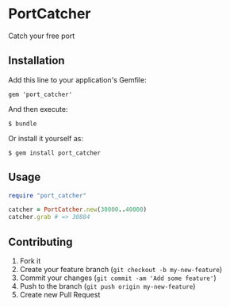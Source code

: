 # PortCatcher

Catch your free port

## Installation

Add this line to your application's Gemfile:

    gem 'port_catcher'

And then execute:

    $ bundle

Or install it yourself as:

    $ gem install port_catcher

## Usage

``` ruby
require "port_catcher"

catcher = PortCatcher.new(30000..40000)
catcher.grab # => 30884
```

## Contributing

1. Fork it
2. Create your feature branch (`git checkout -b my-new-feature`)
3. Commit your changes (`git commit -am 'Add some feature'`)
4. Push to the branch (`git push origin my-new-feature`)
5. Create new Pull Request

